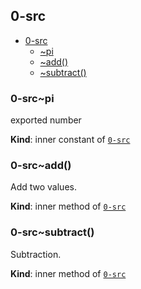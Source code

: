 <a name="module_0-src"></a>

## 0-src

* [0-src](#module_0-src)
    * [~pi](#module_0-src..pi)
    * [~add()](#module_0-src..add)
    * [~subtract()](#module_0-src..subtract)

<a name="module_0-src..pi"></a>

### 0-src~pi
exported number

**Kind**: inner constant of [<code>0-src</code>](#module_0-src)  
<a name="module_0-src..add"></a>

### 0-src~add()
Add two values.

**Kind**: inner method of [<code>0-src</code>](#module_0-src)  
<a name="module_0-src..subtract"></a>

### 0-src~subtract()
Subtraction.

**Kind**: inner method of [<code>0-src</code>](#module_0-src)  
